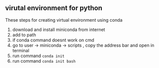 ## virutal environment for python
These steps for creating virtual environment using conda
1. download and install miniconda from internet
2. add to path
3. if conda command doesnt work on cmd
4. go to user -> miniconda -> scripts , copy the address bar and open in terminal
5. run command `conda init`
6. run command `conda init bash`
